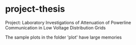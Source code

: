 # project-thesis

Project: Laboratory Investigations of Attenuation of Powerline Communication in Low Voltage Distribution Grids


The sample plots in the folder 'plot' have large memories 
